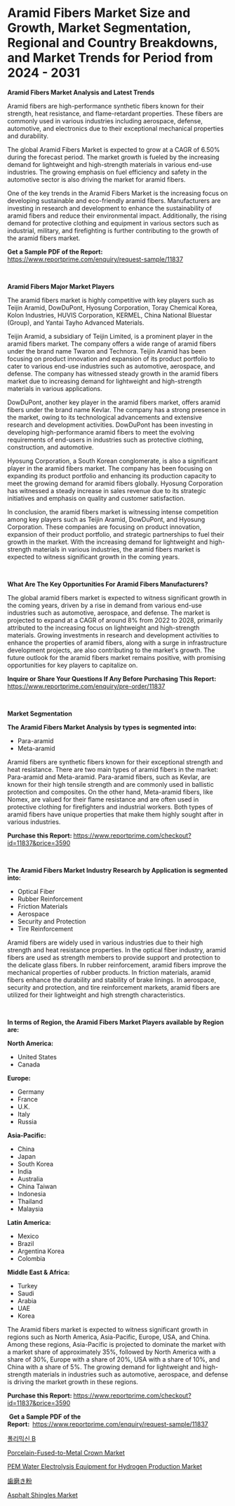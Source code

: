 <p><h1>Aramid Fibers Market Size and Growth, Market Segmentation, Regional and Country Breakdowns, and Market Trends for Period from 2024 -  2031</h1></p><p><strong>Aramid Fibers Market Analysis and Latest Trends</strong></p>
<p><p>Aramid fibers are high-performance synthetic fibers known for their strength, heat resistance, and flame-retardant properties. These fibers are commonly used in various industries including aerospace, defense, automotive, and electronics due to their exceptional mechanical properties and durability.</p><p>The global Aramid Fibers Market is expected to grow at a CAGR of 6.50% during the forecast period. The market growth is fueled by the increasing demand for lightweight and high-strength materials in various end-use industries. The growing emphasis on fuel efficiency and safety in the automotive sector is also driving the market for aramid fibers.</p><p>One of the key trends in the Aramid Fibers Market is the increasing focus on developing sustainable and eco-friendly aramid fibers. Manufacturers are investing in research and development to enhance the sustainability of aramid fibers and reduce their environmental impact. Additionally, the rising demand for protective clothing and equipment in various sectors such as industrial, military, and firefighting is further contributing to the growth of the aramid fibers market.</p></p>
<p><strong>Get a Sample PDF of the Report:&nbsp;</strong> <a href="https://www.reportprime.com/enquiry/request-sample/11837">https://www.reportprime.com/enquiry/request-sample/11837</a></p>
<p>&nbsp;</p>
<p><strong>Aramid Fibers Major Market Players</strong></p>
<p><p>The aramid fibers market is highly competitive with key players such as Teijin Aramid, DowDuPont, Hyosung Corporation, Toray Chemical Korea, Kolon Industries, HUVIS Corporation, KERMEL, China National Bluestar (Group), and Yantai Tayho Advanced Materials.</p><p>Teijin Aramid, a subsidiary of Teijin Limited, is a prominent player in the aramid fibers market. The company offers a wide range of aramid fibers under the brand name Twaron and Technora. Teijin Aramid has been focusing on product innovation and expansion of its product portfolio to cater to various end-use industries such as automotive, aerospace, and defense. The company has witnessed steady growth in the aramid fibers market due to increasing demand for lightweight and high-strength materials in various applications.</p><p>DowDuPont, another key player in the aramid fibers market, offers aramid fibers under the brand name Kevlar. The company has a strong presence in the market, owing to its technological advancements and extensive research and development activities. DowDuPont has been investing in developing high-performance aramid fibers to meet the evolving requirements of end-users in industries such as protective clothing, construction, and automotive.</p><p>Hyosung Corporation, a South Korean conglomerate, is also a significant player in the aramid fibers market. The company has been focusing on expanding its product portfolio and enhancing its production capacity to meet the growing demand for aramid fibers globally. Hyosung Corporation has witnessed a steady increase in sales revenue due to its strategic initiatives and emphasis on quality and customer satisfaction.</p><p>In conclusion, the aramid fibers market is witnessing intense competition among key players such as Teijin Aramid, DowDuPont, and Hyosung Corporation. These companies are focusing on product innovation, expansion of their product portfolio, and strategic partnerships to fuel their growth in the market. With the increasing demand for lightweight and high-strength materials in various industries, the aramid fibers market is expected to witness significant growth in the coming years.</p></p>
<p>&nbsp;</p>
<p><strong>What Are The Key Opportunities For Aramid Fibers Manufacturers?</strong></p>
<p><p>The global aramid fibers market is expected to witness significant growth in the coming years, driven by a rise in demand from various end-use industries such as automotive, aerospace, and defense. The market is projected to expand at a CAGR of around 8% from 2022 to 2028, primarily attributed to the increasing focus on lightweight and high-strength materials. Growing investments in research and development activities to enhance the properties of aramid fibers, along with a surge in infrastructure development projects, are also contributing to the market's growth. The future outlook for the aramid fibers market remains positive, with promising opportunities for key players to capitalize on.</p></p>
<p><strong>Inquire or Share Your Questions If Any Before Purchasing This Report:</strong> <a href="https://www.reportprime.com/enquiry/pre-order/11837">https://www.reportprime.com/enquiry/pre-order/11837</a></p>
<p>&nbsp;</p>
<p><strong>Market Segmentation</strong></p>
<p><strong>The Aramid Fibers Market Analysis by types is segmented into:</strong></p>
<p><ul><li>Para-aramid</li><li>Meta-aramid</li></ul></p>
<p><p>Aramid fibers are synthetic fibers known for their exceptional strength and heat resistance. There are two main types of aramid fibers in the market: Para-aramid and Meta-aramid. Para-aramid fibers, such as Kevlar, are known for their high tensile strength and are commonly used in ballistic protection and composites. On the other hand, Meta-aramid fibers, like Nomex, are valued for their flame resistance and are often used in protective clothing for firefighters and industrial workers. Both types of aramid fibers have unique properties that make them highly sought after in various industries.</p></p>
<p><strong>Purchase this Report:&nbsp;</strong><a href="https://www.reportprime.com/checkout?id=11837&price=3590">https://www.reportprime.com/checkout?id=11837&price=3590</a></p>
<p>&nbsp;</p>
<p><strong>The Aramid Fibers Market Industry Research by Application is segmented into:</strong></p>
<p><ul><li>Optical Fiber</li><li>Rubber Reinforcement</li><li>Friction Materials</li><li>Aerospace</li><li>Security and Protection</li><li>Tire Reinforcement</li></ul></p>
<p><p>Aramid fibers are widely used in various industries due to their high strength and heat resistance properties. In the optical fiber industry, aramid fibers are used as strength members to provide support and protection to the delicate glass fibers. In rubber reinforcement, aramid fibers improve the mechanical properties of rubber products. In friction materials, aramid fibers enhance the durability and stability of brake linings. In aerospace, security and protection, and tire reinforcement markets, aramid fibers are utilized for their lightweight and high strength characteristics.</p></p>
<p>&nbsp;</p>
<p><strong>In terms of Region, the Aramid Fibers Market Players available by Region are:</strong></p>
<p>
    <p> <strong> North America: </strong>
        <ul>
            <li>United States</li>
            <li>Canada</li>
        </ul>
        </p> 
    <p> <strong> Europe: </strong>
        <ul>
            <li>Germany</li>
            <li>France</li>
            <li>U.K.</li>
            <li>Italy</li>
            <li>Russia</li>
        </ul>
        </p> 
    <p> <strong> Asia-Pacific: </strong>
        <ul>
            <li>China</li>
            <li>Japan</li>
            <li>South Korea</li>
            <li>India</li>
            <li>Australia</li>
            <li>China Taiwan</li>
            <li>Indonesia</li>
            <li>Thailand</li>
            <li>Malaysia</li>
        </ul>
        </p> 
    <p> <strong> Latin America: </strong>
        <ul>
            <li>Mexico</li>
            <li>Brazil</li>
            <li>Argentina Korea</li>
            <li>Colombia</li>
        </ul>
        </p> 
    <p> <strong> Middle East & Africa: </strong>
        <ul>
            <li>Turkey</li>
            <li>Saudi</li>
            <li>Arabia</li>
            <li>UAE</li>
            <li>Korea</li>
        </ul>
    </p>
    </p>
<p><p>The Aramid fibers market is expected to witness significant growth in regions such as North America, Asia-Pacific, Europe, USA, and China. Among these regions, Asia-Pacific is projected to dominate the market with a market share of approximately 35%, followed by North America with a share of 30%, Europe with a share of 20%, USA with a share of 10%, and China with a share of 5%. The growing demand for lightweight and high-strength materials in industries such as automotive, aerospace, and defense is driving the market growth in these regions.</p></p>
<p><strong>Purchase this Report: </strong><a href="https://www.reportprime.com/checkout?id=11837&price=3590">https://www.reportprime.com/checkout?id=11837&price=3590</a></p>
<p>&nbsp;<strong>Get a Sample PDF of the Report:&nbsp;&nbsp;</strong><a href="https://www.reportprime.com/enquiry/request-sample/11837">https://www.reportprime.com/enquiry/request-sample/11837</a></p>
<p><strong></strong></p>
<p><p><a href="https://medium.com/@ihrwupjwoda2503/%ED%8F%B4%EB%A6%AC%EB%AF%B9%EC%8B%A0-b-%EC%8B%9C%EC%9E%A5-%EA%B7%9C%EB%AA%A8-%EB%B0%8F-%EC%8B%9C%EC%9E%A5-%EB%8F%99%ED%96%A5-%EC%99%84%EC%A0%84%ED%95%9C-%EC%82%B0%EC%97%85-%EA%B0%9C%EC%9A%94-2024%EB%85%84%EB%B6%80%ED%84%B0-2031%EB%85%84%EA%B9%8C%EC%A7%80-b3d5f51c853a">폴리믹신 B</a></p><p><a href="https://gratis-rainforest-2ca.notion.site/Porcelain-Fused-to-Metal-Crown-Market-Research-Report-Forecasted-for-Period-from-2024-2031-by-Mar-62cfdc1d22cb4e8c995c87bb1691f215">Porcelain-Fused-to-Metal Crown Market</a></p><p><a href="https://view.publitas.com/reportprime-1/pem-water-electrolysis-equipment-for-hydrogen-production-market-size-reflecting-a-forecast-till-2030-market-by-type-by-application-and-by-geography/">PEM Water Electrolysis Equipment for Hydrogen Production Market</a></p><p><a href="https://medium.com/@samirmayert1/%E6%AD%AF%E7%A3%A8%E3%81%8D%E7%B2%89%E5%B8%82%E5%A0%B4%E3%81%AE%E3%82%A4%E3%83%B3%E3%82%B5%E3%82%A4%E3%83%88-%E5%B8%82%E5%A0%B4%E5%8B%95%E5%90%91-%E6%88%90%E9%95%B7-2024%E5%B9%B4%E3%81%8B%E3%82%892031%E5%B9%B4%E3%81%AE%E4%BA%88%E6%B8%AC-9fe82c4520f4">歯磨き粉</a></p><p><a href="https://github.com/mbisetmhermsr/Market-Research-Report-List-1/blob/main/asphalt-shingles-market.md">Asphalt Shingles Market</a></p></p>